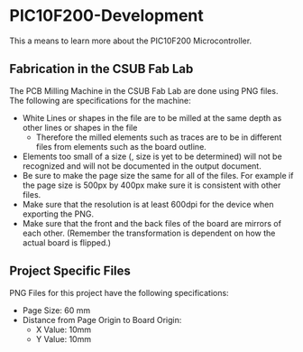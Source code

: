 <!--

TOGGLE PREVIEW IN VISUAL STUDIO CODE:
    Ctrl + Shift + V

This space is designated for Markdown resources:
    - General Markdown Documentation: https://markdown-guide.readthedocs.io/en/latest/index.html

    - Markdown in Visual Studio Code Documentation: https://code.visualstudio.com/docs/languages/markdown

-->

# PIC10F200-Development
This a means to learn more about the PIC10F200 Microcontroller.

## Fabrication in the CSUB Fab Lab
The PCB Milling Machine in the CSUB Fab Lab are done using PNG files. The following are specifications for the machine:
- White Lines or shapes in the file are to be milled at the same depth as other lines or shapes in the file
    - Therefore the milled elements such as traces are to be in different files from elements such as the board outline.
- Elements too small of a size (, size is yet to be determined) will not be recognized and will not be documented in the output document.
- Be sure to make the page size the same for all of the files. For example if the page size is 500px by 400px make sure it is consistent with other files.
- Make sure that the resolution is at least 600dpi for the device when exporting the PNG.
- Make sure that the front and the back files of the board are mirrors of each other. (Remember the transformation is dependent on how the actual board is flipped.)

## Project Specific Files
PNG Files for this project have the following specifications:
- Page Size: 60 mm
- Distance from Page Origin to Board Origin:
    - X Value: 10mm
    - Y Value: 10mm